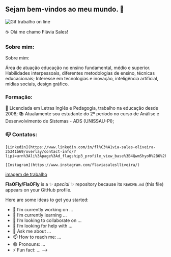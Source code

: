 ## Sejam bem-vindos ao meu mundo. 👋

![Gif trabalho on line](https://media2.giphy.com/media/v1.Y2lkPTc5MGI3NjExcXZuMXdjcWg5aDA5MG4yM3VnNWdpeWRxajhudHdxZXltcmwyN3QzayZlcD12MV9pbnRlcm5hbF9naWZfYnlfaWQmY3Q9Zw/px9v45I39CcxyXPqEy/giphy.gif)

☕ Olá me chamo Flávia Sales!

### Sobre mim:
Sobre mim:

Área de atuação educação no ensino fundamental, médio e superior.
Habilidades interpessoais, diferentes metodologias de ensino, técnicas educacionais; Interesse em tecnologias e inovação, inteligência artificial, mídias sociais, design gráfico.

### Formação:

📖 Licenciada em Letras Inglês e Pedagogia, trabalho na educação desde 2008;
📚 Atualamente sou estudante do 2º período no curso de Análise e Desenvolvimento de Sistemas - ADS (UNISSAU-PI);

### 📪 Contatos:

    [Linkedin](https://www.linkedin.com/in/fl%C3%A1via-sales-oliveira-25341b69/overlay/contact-info/?lipi=urn%3Ali%3Apage%3Ad_flagship3_profile_view_base%3B4QwmShyoR%2B6%2FGCECNzR09A%3D%3D);
    
    [Instagram](https://www.instagram.com/flaviasaleslliveira/)

[imagem de trabalho](
    https://media4.giphy.com/media/v1.Y2lkPTc5MGI3NjExZjdhZ2s2NWVkOTI5dmFiNmZyNmtsY3VzbXl3Mnc3NWR4cTczMmM0ciZlcD12MV9pbnRlcm5hbF9naWZfYnlfaWQmY3Q9Zw/htbk44kWy9O74HROWy/giphy.gif)












**FlaOFly/FlaOFly** is a ✨ _special_ ✨ repository because its `README.md` (this file) appears on your GitHub profile.

Here are some ideas to get you started:

- 🔭 I’m currently working on ...
- 🌱 I’m currently learning ...
- 👯 I’m looking to collaborate on ...
- 🤔 I’m looking for help with ...
- 💬 Ask me about ...
- 📫 How to reach me: ...
- 😄 Pronouns: ...
- ⚡ Fun fact: ...
-->


